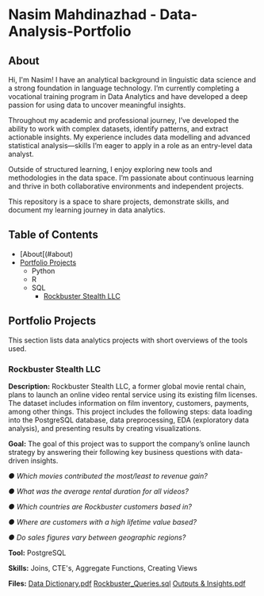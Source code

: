 # Nasim Mahdinazhad - Data-Analysis-Portfolio
## About
Hi, I'm Nasim! I have an analytical background in linguistic data science and a strong foundation in language technology. I’m currently completing a vocational training program in Data Analytics and have developed a deep passion for using data to uncover meaningful insights. 

Throughout my academic and professional journey, I’ve developed the ability to work with complex datasets, identify patterns, and extract actionable insights. My experience includes data modelling and advanced statistical analysis—skills I’m eager to apply in a role as an entry-level data analyst.

Outside of structured learning, I enjoy exploring new tools and methodologies in the data space. I’m passionate about continuous learning and thrive in both collaborative environments and independent projects.

This repository is a space to share projects, demonstrate skills, and document my learning journey in data analytics. 

## Table of Contents
- [About[(#about)
- [Portfolio Projects](#portfolio-projects)
  - Python
  - R
  - SQL
    - [Rockbuster Stealth LLC](#rockbuster-stealth-llc)

## Portfolio Projects
This section lists data analytics projects with short overviews of the tools used.
### Rockbuster Stealth LLC 
**Description:** Rockbuster Stealth LLC, a former global movie rental chain, plans to launch an online video rental service using its existing film licenses. The dataset includes information on film inventory, customers, payments, among other things. This project includes the following steps: data loading into the PostgreSQL database, data preprocessing, EDA (exploratory data analysis), and presenting results by creating visualizations.

**Goal:** The goal of this project was to support the company’s online launch strategy by answering their following key business questions with data-driven insights. 

_● Which movies contributed the most/least to revenue gain?_

_● What was the average rental duration for all videos?_

_● Which countries are Rockbuster customers based in?_

_● Where are customers with a high lifetime value based?_

_● Do sales figures vary between geographic regions?_

**Tool:** PostgreSQL

**Skills:** Joins, CTE's, Aggregate Functions, Creating Views

**Files:** [Data Dictionary.pdf](https://github.com/user-attachments/files/20738826/Data.Dictionary.pdf)
           [Rockbuster_Queries.sql](https://github.com/NasimMahdinazhadd/Rockbuster-Stealth-Video-Rental-Analysis/blob/main/Rockbuster_Queries.sql)
           [Outputs & Insights.pdf](https://github.com/NasimMahdinazhadd/Rockbuster-Stealth-Video-Rental-Analysis/blob/main/Outputs%20%26%20Insights.pdf)


